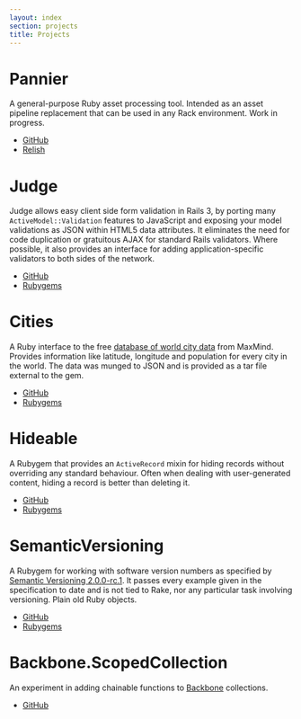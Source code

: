 ```yaml
---
layout: index
section: projects
title: Projects
---
```


# Pannier

A general-purpose Ruby asset processing tool. Intended as an asset pipeline replacement that can be used in any Rack environment. Work in progress.

* [GitHub](https://github.com/joecorcoran/pannier)
* [Relish](https://www.relishapp.com/joecorcoran/pannier/docs)

# Judge

Judge allows easy client side form validation in Rails 3, by porting many `ActiveModel::Validation` features to JavaScript and exposing your model validations as JSON within HTML5 data attributes. It eliminates the need for code duplication or gratuitous AJAX for standard Rails validators. Where possible, it also provides an interface for adding application-specific validators to both sides of the network.

* [GitHub](https://github.com/joecorcoran/judge)
* [Rubygems](https://rubygems.org/gems/judge)

# Cities

A Ruby interface to the free [database of world city data](http://www.maxmind.com/en/worldcities) from MaxMind. Provides information like latitude, longitude and population for every city in the world. The data was munged to JSON and is provided as a tar file external to the gem.

* [GitHub](https://github.com/joecorcoran/cities)
* [Rubygems](https://rubygems.org/gems/cities)

# Hideable

A Rubygem that provides an `ActiveRecord` mixin for hiding records without overriding any standard behaviour. Often when dealing with user-generated content, hiding a record is better than deleting it.

* [GitHub](https://github.com/joecorcoran/hideable)
* [Rubygems](https://rubygems.org/gems/hideable)

# SemanticVersioning

A Rubygem for working with software version numbers as specified by [Semantic Versioning 2.0.0-rc.1](http://semver.org/). It passes every example given in the specification to date and is not tied to Rake, nor any particular task involving versioning. Plain old Ruby objects.

* [GitHub](https://github.com/joecorcoran/semantic_versioning)
* [Rubygems](https://rubygems.org/gems/semantic_versioning)

# Backbone.ScopedCollection

An experiment in adding chainable functions to [Backbone](http://backbonejs.org) collections.

* [GitHub](https://github.com/joecorcoran/backbone-scopedcollection)
